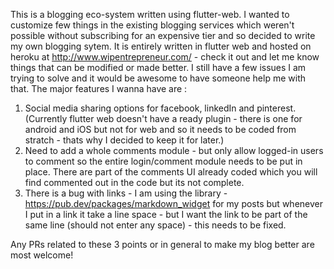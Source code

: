 This is a blogging eco-system written using flutter-web.
I wanted to customize few things in the existing blogging services which weren't possible without subscribing for an expensive tier and so decided to write my own blogging sytem.
It is entirely written in flutter web and hosted on heroku at http://www.wipentrepreneur.com/ - check it out and let me know things that can be modified or made better.
I still have a few issues I am trying to solve and it would be awesome to have someone help me with that. The major features I wanna have are :
1. Social media sharing options for facebook, linkedIn and pinterest. (Currently flutter web doesn't have a ready plugin - there is one for android and iOS but not for web and so it needs to be coded from stratch - thats why I decided to keep it for later.)
2. Need to add a whole comments module - but only allow logged-in users to comment so the entire login/comment module needs to be put in place. There are part of the comments UI already coded which you will find commented out in the code but its not complete.
3. There is a bug with links - I am using the library - https://pub.dev/packages/markdown_widget for my posts but whenever I put in a link it take a line space - but I want the link to be part of the same line (should not enter any space) - this needs to be fixed.

Any PRs related to these 3 points or in general to make my blog better are most welcome!

